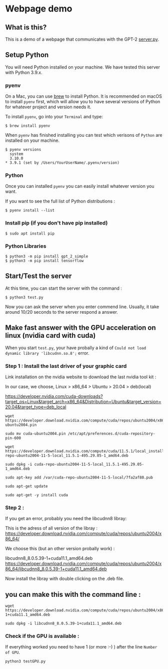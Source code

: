 # Webpage demo

## What is this?
This is a demo of a webpage that communicates with the GPT-2 [server.py](../server/server.py).

## Setup Python
You will need Python installed on your machine. We have tested this server with Python 3.9.x.

### pyenv
On a Mac, you can use [brew](https://brew.sh) to install Python. It is recommended on macOS to install `pyenv` first, which will allow you to have several versions of Python for whatever project and version needs it.

To install `pyenv`, go into your `Terminal` and type:

```
$ brew install pyenv
```

When `pyenv` has finished installing you can test which verisons of `Python` are installed on your machine.

```
$ pyenv versions
  system
  3.10.0
* 3.9.1 (set by /Users/YourUserName/.pyenv/version)
```
### Python
  
Once you can installed `pyenv` you can easily install whatever version you want.

If you want to see the full list of Python distributions :

```
$ pyenv install --list
```

### Install pip (if you don't have pip installed)
```
$ sudo apt install pip
```

### Python Libraries

```
$ python3 -m pip install gpt_2_simple
$ python3 -m pip install tensorflow
```

## Start/Test the server

At this time, you can start the server with the command :

```
$ python3 test.py
```
Now you can ask the server when you enter commend line. Usually, it take around 10/20 seconds to the server respond a answer.

## Make fast answer with the GPU acceleration on linux (nvidia card with cuda)  

When you start `test.py`, your have probally a kind of `Could not load dynamic library 'libcudnn.so.8';` error.

### Step 1 : Install the last driver of your graphic card

Link installation on the nvidia website to download the last nvidia tool kit :

In our case, we choose, Linux > x86_64 > Ubuntu > 20.04 > deb(local)

https://developer.nvidia.com/cuda-downloads?target_os=Linux&target_arch=x86_64&Distribution=Ubuntu&target_version=20.04&target_type=deb_local

```
wget https://developer.download.nvidia.com/compute/cuda/repos/ubuntu2004/x86_64/cuda-ubuntu2004.pin
  
sudo mv cuda-ubuntu2004.pin /etc/apt/preferences.d/cuda-repository-pin-600
  
wget https://developer.download.nvidia.com/compute/cuda/11.5.1/local_installers/cuda-repo-ubuntu2004-11-5-local_11.5.1-495.29.05-1_amd64.deb
  
sudo dpkg -i cuda-repo-ubuntu2004-11-5-local_11.5.1-495.29.05-1_amd64.deb
  
sudo apt-key add /var/cuda-repo-ubuntu2004-11-5-local/7fa2af80.pub
  
sudo apt-get update
  
sudo apt-get -y install cuda
```

### Step 2 :

If you get an error, probably you need the libcudnn8 libray:

This is the adress of all version of the libray :  
https://developer.download.nvidia.com/compute/cuda/repos/ubuntu2004/x86_64/

We choose this (but an other version probally work) :  

libcudnn8_8.0.5.39-1+cuda11.1_amd64.deb
https://developer.download.nvidia.com/compute/cuda/repos/ubuntu2004/x86_64/libcudnn8_8.0.5.39-1+cuda11.1_amd64.deb

Now install the libray with double clicking on the .deb file.

## you can make this with the command line :  
```
wget https://developer.download.nvidia.com/compute/cuda/repos/ubuntu2004/x86_64/libcudnn8_8.0.5.39-1+cuda11.1_amd64.deb
  
sudo dpkg -i libcudnn8_8.0.5.39-1+cuda11.1_amd64.deb
```
### Check if the GPU is available :

If everything worked you need to have 1 (or more :-) ) after the line `Number of GPU`.

```
python3 testGPU.py
```







